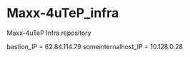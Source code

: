 # Maxx-4uTeP_infra
Maxx-4uTeP Infra repository

bastion_IP = 62.84.114.79
someinternalhost_IP = 10.128.0.28
